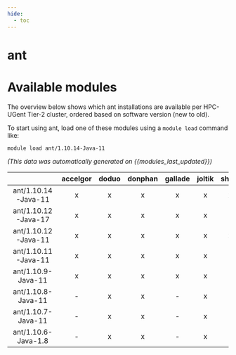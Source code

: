 ```yaml
---
hide:
  - toc
---
```


ant
===

# Available modules


The overview below shows which ant installations are available per HPC-UGent Tier-2 cluster, ordered based on software version (new to old).

To start using ant, load one of these modules using a `module load` command like:

```shell
module load ant/1.10.14-Java-11
```

*(This data was automatically generated on {{modules_last_updated}})*  

| |accelgor|doduo|donphan|gallade|joltik|shinx|skitty|
| :---: | :---: | :---: | :---: | :---: | :---: | :---: | :---: |
|ant/1.10.14-Java-11|x|x|x|x|x|x|x|
|ant/1.10.12-Java-17|x|x|x|x|x|-|x|
|ant/1.10.12-Java-11|x|x|x|x|x|x|-|
|ant/1.10.11-Java-11|x|x|x|x|x|-|-|
|ant/1.10.9-Java-11|x|x|x|x|x|-|-|
|ant/1.10.8-Java-11|-|x|x|-|x|-|-|
|ant/1.10.7-Java-11|-|x|x|-|x|-|-|
|ant/1.10.6-Java-1.8|-|x|x|-|x|-|-|
